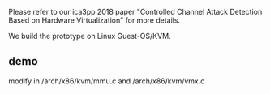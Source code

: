 Please refer to our ica3pp 2018 paper "Controlled Channel Attack Detection Based on Hardware Virtualization" for more details.

We build the prototype on Linux Guest-OS/KVM.

## demo 

modify in /arch/x86/kvm/mmu.c and /arch/x86/kvm/vmx.c 
